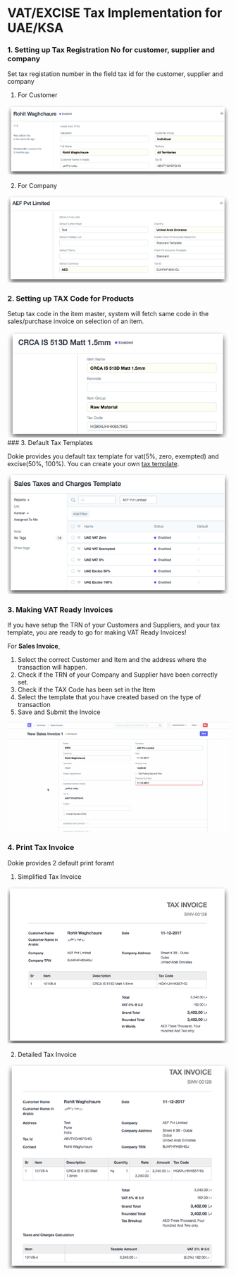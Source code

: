 <!-- add-breadcrumbs -->
# VAT/EXCISE Tax Implementation for UAE/KSA

### 1. Setting up Tax Registration No for customer, supplier and company

Set tax registation number in the field tax id for the customer, supplier and company

1. For Customer
<img class="screenshot" alt="TRN in Customer" src="../assets/uae/tax-id-customer.png">

2. For Company
<img class="screenshot" alt="TRN in Company" src="../assets/uae/tax-id-company.png">

### 2. Setting up TAX Code for Products
Setup tax code in the item master, system will fetch same code in the sales/purchase invoice on selection of an item.

<img class="screenshot" alt="Tax Code in Item" src="../assets/uae/tax-code-item.png">
### 3. Default Tax Templates

Dokie provides you default tax template for vat(5%, zero, exempted) and excise(50%, 100%). You can create your own [tax template](/dokie/setting-up/setting-up-taxes.md).

<img class="screenshot" alt="Default Tax Template" src="../assets/uae/uae-tax-templates.png">

### 3. Making VAT Ready Invoices

If you have setup the TRN of your Customers and Suppliers, and your tax template, you are ready to go for making VAT Ready Invoices!

For **Sales Invoice**,

1. Select the correct Customer and Item and the address where the transaction will happen.
2. Check if the TRN of your Company and Supplier have been correctly set.
3. Check if the TAX Code has been set in the Item
4. Select the  template that you have created based on the type of transaction
5. Save and Submit the Invoice

<img class="screenshot" alt="VAT Invoice" src="../assets/uae/vat-invoice.gif">

### 4. Print Tax Invoice

Dokie provides 2 default print foramt

1. Simplified Tax Invoice
<img class="screenshot" alt="Simplified Tax Invoice" src="../assets/uae/simplified-invoice.png">

2. Detailed Tax Invoice
<img class="screenshot" alt="Detailed Tax Invoice" src="../assets/uae/detailed-invoice.png">
